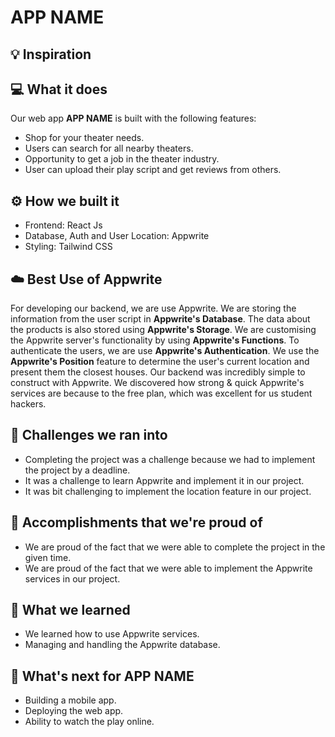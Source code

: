 # APP NAME

## 💡 Inspiration

## 💻 What it does

Our web app **APP NAME** is built with the following features:
- Shop for your theater needs.
- Users can search for all nearby theaters.
- Opportunity to get a job in the theater industry.
- User can upload their play script and get reviews from others.

## ⚙️ How we built it

- Frontend: React Js
- Database, Auth and User Location: Appwrite
- Styling: Tailwind CSS

## ☁️ Best Use of Appwrite

For developing our backend, we are use Appwrite. We are storing the information from the user script in **Appwrite's Database**. The data about the products is also stored using **Appwrite's Storage**. We are customising the Appwrite server's functionality by using **Appwrite's Functions**. To authenticate the users, we are use **Appwrite's Authentication**. We use the **Appwrite's Position** feature to determine the user's current location and present them the closest houses. Our backend was incredibly simple to construct with Appwrite. We discovered how strong & quick Appwrite's services are because to the free plan, which was excellent for us student hackers.

## 🧠 Challenges we ran into

- Completing the project was a challenge because we had to implement the project by a deadline.
- It was a challenge to learn Appwrite and implement it in our project.
- It was bit challenging to implement the location feature in our project.

## 🏅 Accomplishments that we're proud of

- We are proud of the fact that we were able to complete the project in the given time.
- We are proud of the fact that we were able to implement the Appwrite services in our project.

## 📖 What we learned

- We learned how to use Appwrite services.
- Managing and handling the Appwrite database.

## 🚀 What's next for APP NAME

- Building a mobile app.
- Deploying the web app.
- Ability to watch the play online.